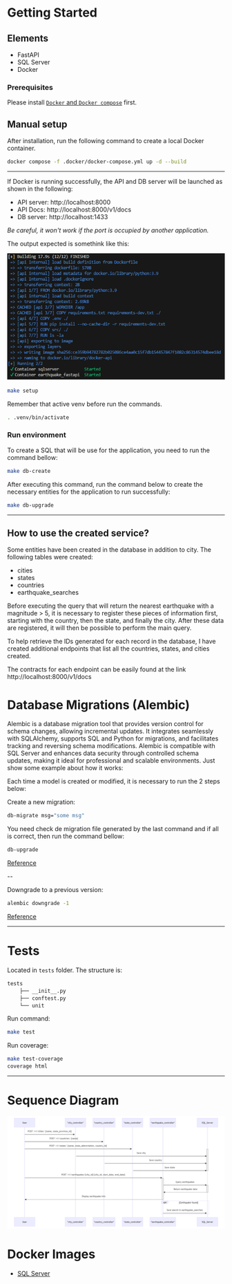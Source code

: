 # Getting Started

## Elements

- FastAPI
- SQL Server
- Docker

### Prerequisites

Please install [`Docker` and `Docker compose`](https://www.docker.com/) first.

## Manual setup
After installation, run the following command to create a local Docker container.

```sh
docker compose -f .docker/docker-compose.yml up -d --build
```
---

If Docker is running successfully, the API and DB server will be launched as shown in the following:

- API server: http://localhost:8000
- API Docs: http://localhost:8000/v1/docs
- DB server: http://localhost:1433

_Be careful, it won't work if the port is occupied by another application._

The output expected is somethink like this:

![Texto alternativo](output_docker_compose.png)

```sh
make setup
```

Remember that active venv before run the commands.

```sh
. .venv/bin/activate
```

### Run environment

To create a SQL that will be use for the application, you need to run the command bellow:

```sh
make db-create
```

After executing this command, run the command below to create the necessary entities for the application to run successfully:

```sh
make db-upgrade
```


---
## How to use the created service? 

Some entities have been created in the database in addition to city. The following tables were created:

- cities
- states
- countries
- earthquake_searches

Before executing the query that will return the nearest earthquake with a magnitude > 5, it is necessary to register these pieces of information first, starting with the country, then the state, and finally the city. After these data are registered, it will then be possible to perform the main query.

To help retrieve the IDs generated for each record in the database, I have created additional endpoints that list all the countries, states, and cities created.

The contracts for each endpoint can be easily found at the link http://localhost:8000/v1/docs

# Database Migrations (Alembic)

Alembic is a database migration tool that provides version control for schema changes, allowing incremental updates. It integrates seamlessly with SQLAlchemy, supports SQL and Python for migrations, and facilitates tracking and reversing schema modifications. Alembic is compatible with SQL Server and enhances data security through controlled schema updates, making it ideal for professional and scalable environments. Just show some example about how it works:

Each time a model is created or modified, it is necessary to run the 2 steps below:

Create a new migration:

```sh
db-migrate msg="some msg"
```

You need check de migration file generated by the last command and if all is correct, then run the command bellow:

```sh
db-upgrade
```
[Reference](https://alembic.sqlalchemy.org/en/latest/tutorial.html#create-a-migration-script)

--

Downgrade to a previous version:

```sh
alembic downgrade -1
```
[Reference](https://alembic.sqlalchemy.org/en/latest/tutorial.html#downgrading)

---

# Tests

Located in `tests` folder. The structure is:
```sh
tests
    ├── __init__.py
    ├── conftest.py
    └── unit
```

Run command:
```sh
make test
```

Run coverage:
```sh
make test-coverage
coverage html
```
---

# Sequence Diagram
![Texto alternativo](diagram.png)

# Docker Images

- [SQL Server](https://hub.docker.com/_/microsoft-azure-sql-edge)